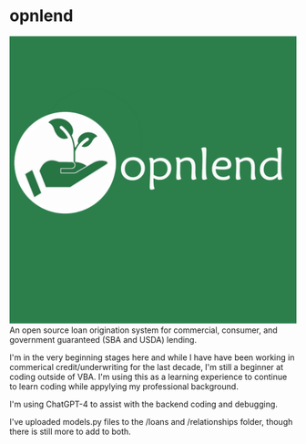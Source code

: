 # opnlend
![opnlend logo](media/images/opnlend-logo.jpg)
An open source loan origination system for commercial, consumer, and government guaranteed (SBA and USDA) lending.

I'm in the very beginning stages here and while I have have been working in commerical credit/underwriting for the last decade, I'm still a beginner at coding outside of VBA. I'm using this as a learning experience to continue to learn coding while appylying my professional background.

I'm using ChatGPT-4 to assist with the backend coding and debugging.

I've uploaded models.py files to the /loans and /relationships folder, though there is still more to add to both.
